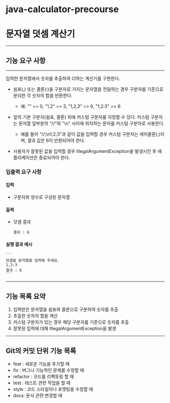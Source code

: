 # java-calculator-precourse

# 문자열 덧셈 계산기

---

## 기능 요구 사항

---

입력한 문자열에서 숫자를 추출하여 더하는 계산기를 구현한다.

- 쉼표(,) 또는 콜론(:)을 구분자로 가지는 문자열을 전달하는 경우 구분자를 기준으로 분리한 각 숫자의 합을 반환한다.
    - 예: "" => 0, "1,2" => 3, "1,2,3" => 6, "1,2:3" => 6

- 앞의 기본 구분자(쉼표, 콜론) 외에 커스텀 구분자를 지정할 수 있다. 커스텀 구분자는 문자열 앞부분의 "//"와 "\n" 사이에 위치하는 문자를 커스텀 구분자로 사용한다.
    - 예를 들어 "//;\n1;2;3"과 같이 값을 입력할 경우 커스텀 구분자는 세미콜론(;)이며, 결과 값은 6이 반환되어야 한다.
- 사용자가 잘못된 값을 입력할 경우 IllegalArgumentException을 발생시킨 후 애플리케이션은 종료되어야 한다.

### 입출력 요구 사항

#### 입력

- 구분자와 양수로 구성된 문자열

#### 출력

- 덧셈 결과

  ```
  결과 : 6
  ```

#### 실행 결과 예시

    ```
    덧셈할 문자열을 입력해 주세요.
    1,2:3
    결과 : 6
    ```

---

## 기능 목록 요약

1. 입력받은 문자열을 쉼표와 콜론으로 구분하여 숫자를 추출
2. 추출한 숫자의 합을 계산
3. 커스텀 구분자가 있는 경우 해당 구분자를 기준으로 숫자를 추출
4. 잘못된 입력에 대해 IllegalArgumentException을 발생

---

## Git의 커밋 단위 기능 목록

- feat : 새로운 기능을 추가할 때
- fix : 버그나 기능적인 문제를 수정할 때
- refactor : 코드를 리팩토링 할 때
- test : 테스트 관련 작업을 할 때
- style : 코드 스타일이나 포맷팅을 수정할 때
- docs: 문서 관련 변경할 때